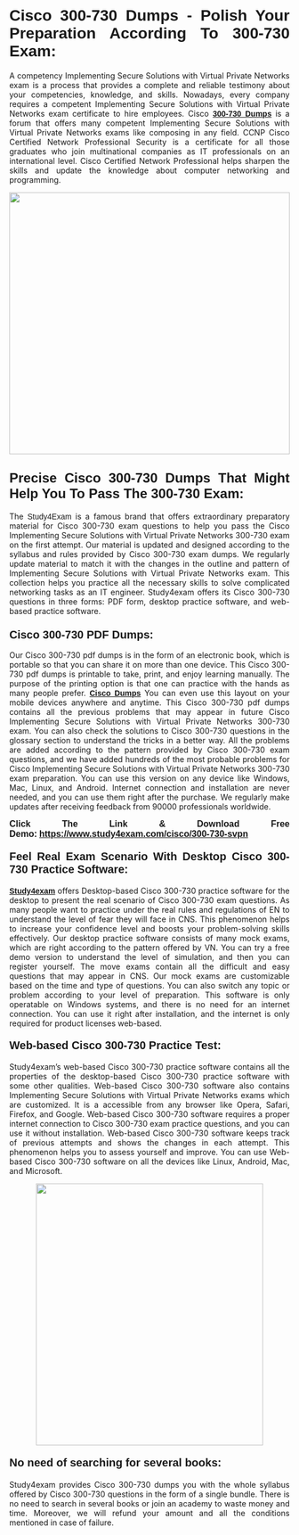 <h1 style="text-align: justify;"><strong><span style="font-family:Lucida Sans Unicode,Lucida Grande,sans-serif;">Cisco 300-730 Dumps - Polish Your Preparation According To 300-730 Exam:</span></strong></h1>

<p style="text-align: justify;">A competency Implementing Secure Solutions with Virtual Private Networks exam is a process that provides a complete and reliable testimony about your competencies, knowledge, and skills. Nowadays, every company requires a competent Implementing Secure Solutions with Virtual Private Networks exam certificate to hire employees. Cisco <a href="https://www.study4exam.com/cisco/300-730-valid-dumps"><span style="font-family:Verdana,Geneva,sans-serif;"><strong>300-730 Dumps</strong></span></a> is a forum that offers many competent Implementing Secure Solutions with Virtual Private Networks exams like composing in any field. CCNP Cisco Certified Network Professional Security is a certificate for all those graduates who join multinational companies as IT professionals on an international level. Cisco Certified Network Professional helps sharpen the skills and update the knowledge about computer networking and programming.</p>

<p style="text-align: justify;"><a href="https://www.study4exam.com/cisco/300-730-svpn"><img alt="" src="https://www.thequestionanswers.com/wp-content/uploads/2022/06/S4E-Cert-Exams-Questions-Banner.webp" style="width: 100%; height: 470px;" /></a></p>

<h2 style="text-align: justify;"><span style="font-family:Lucida Sans Unicode,Lucida Grande,sans-serif;"><strong><span style="font-size:24px;">Precise Cisco 300-730 Dumps That Might Help You To Pass The 300-730 Exam:</span></strong></span></h2>

<p style="text-align: justify;">The <span style="font-family:Lucida Sans Unicode,Lucida Grande,sans-serif;">Study4Exam</span> is a famous brand that offers extraordinary preparatory material for Cisco 300-730 exam questions to help you pass the Cisco Implementing Secure Solutions with Virtual Private Networks 300-730 exam on the first attempt. Our material is updated and designed according to the syllabus and rules provided by Cisco 300-730 exam dumps. We regularly update material to match it with the changes in the outline and pattern of Implementing Secure Solutions with Virtual Private Networks exam. This collection helps you practice all the necessary skills to solve complicated networking tasks as an IT engineer. Study4exam offers its Cisco 300-730 questions in three forms: PDF form, desktop practice software, and web-based practice software. </p>

<h3 style="text-align: justify;"><strong><span style="font-size:20px;"><span style="font-family:Lucida Sans Unicode,Lucida Grande,sans-serif;">Cisco 300-730 PDF Dumps:</span></span></strong></h3>

<p style="text-align: justify;">Our Cisco 300-730 pdf dumps is in the form of an electronic book, which is portable so that you can share it on more than one device. This Cisco 300-730 pdf dumps is printable to take, print, and enjoy learning manually. The purpose of the printing option is that one can practice with the hands as many people prefer. <a href="https://www.study4exam.com/cisco-exams"><span style="font-family:Lucida Sans Unicode,Lucida Grande,sans-serif;"><strong>Cisco Dumps</strong></span></a> You can even use this layout on your mobile devices anywhere and anytime. This Cisco 300-730 pdf dumps contains all the previous problems that may appear in future Cisco Implementing Secure Solutions with Virtual Private Networks 300-730 exam. You can also check the solutions to Cisco 300-730 questions in the glossary section to understand the tricks in a better way. All the problems are added according to the pattern provided by Cisco 300-730 exam questions, and we have added hundreds of the most probable problems for Cisco Implementing Secure Solutions with Virtual Private Networks 300-730 exam preparation. You can use this version on any device like Windows, Mac, Linux, and Android. Internet connection and installation are never needed, and you can use them right after the purchase. We regularly make updates after receiving feedback from 90000 professionals worldwide.</p>

<p style="text-align: justify;"><span style="font-family:Lucida Sans Unicode,Lucida Grande,sans-serif;"><strong><span style="font-size:16px;">Click The Link & Download Free Demo:</span></strong></span> <strong><span style="font-family:Lucida Sans Unicode,Lucida Grande,sans-serif;"><span style="font-size:16px;"><a href="https://www.study4exam.com/cisco/300-730-svpn">https://www.study4exam.com/cisco/300-730-svpn</a></span></span></strong></p>

<h4 style="text-align: justify;"><strong><span style="font-family:Lucida Sans Unicode,Lucida Grande,sans-serif;"><span style="font-size:20px;">Feel Real Exam Scenario With Desktop Cisco 300-730 Practice Software:</span></span></strong></h4>

<p style="text-align: justify;"><a href="https://www.study4exam.com/"><span style="font-family:Verdana,Geneva,sans-serif;"><strong>Study4exam</strong></span></a> offers Desktop-based Cisco 300-730 practice software for the desktop to present the real scenario of Cisco 300-730 exam questions. As many people want to practice under the real rules and regulations of EN to understand the level of fear they will face in CNS. This phenomenon helps to increase your confidence level and boosts your problem-solving skills effectively. Our desktop practice software consists of many mock exams, which are right according to the pattern offered by VN. You can try a free demo version to understand the level of simulation, and then you can register yourself. The move exams contain all the difficult and easy questions that may appear in CNS. Our mock exams are customizable based on the time and type of questions. You can also switch any topic or problem according to your level of preparation. This software is only operatable on Windows systems, and there is no need for an internet connection. You can use it right after installation, and the internet is only required for product licenses web-based. </p>

<h4 style="text-align: justify;"><span style="font-family:Lucida Sans Unicode,Lucida Grande,sans-serif;"><strong><span style="font-size:20px;">Web-based Cisco 300-730 Practice Test:</span></strong></span></h4>

<p style="text-align: justify;">Study4exam’s web-based Cisco 300-730 practice software contains all the properties of the desktop-based Cisco 300-730 practice software with some other qualities. Web-based Cisco 300-730 software also contains Implementing Secure Solutions with Virtual Private Networks exams which are customized. It is a accessible from any browser like Opera, Safari, Firefox, and Google. Web-based Cisco 300-730 software requires a proper internet connection to Cisco 300-730 exam practice questions, and you can use it without installation. Web-based Cisco 300-730 software keeps track of previous attempts and shows the changes in each attempt. This phenomenon helps you to assess yourself and improve. You can use Web-based Cisco 300-730 software on all the devices like Linux, Android, Mac, and Microsoft.</p>

<p style="text-align: center;"><a href="https://www.study4exam.com/cisco/300-730-svpn"><img alt="" src="https://www.thequestionanswers.com/wp-content/uploads/2022/06/S4E-Cert-Exams-Questions-Discount-Banner.webp" style="width: 90%; height: 470px;" /></a></p>

<h4 style="text-align: justify;"><span style="font-family:Lucida Sans Unicode,Lucida Grande,sans-serif;"><strong><span style="font-size:20px;">No need of searching for several books:</span></strong></span></h4>

<p style="text-align: justify;">Study4exam provides Cisco 300-730 dumps you with the whole syllabus offered by Cisco 300-730 questions in the form of a single bundle. There is no need to search in several books or join an academy to waste money and time. Moreover, we will refund your amount and all the conditions mentioned in case of failure.</p>
